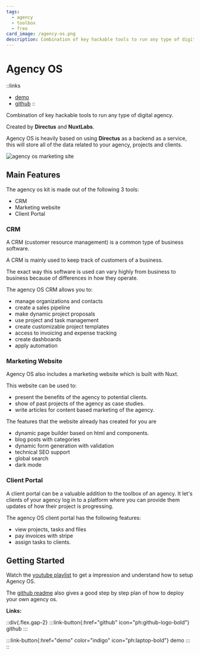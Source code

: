 ```yaml
---
tags:
  - agency
  - toolbox
  - free
card_image: /agency-os.png
description: Combination of key hackable tools to run any type of digital agency.
---
```


# Agency OS

::links
- [demo](https://agency-os.vercel.app/)
- [github](https://github.com/directus-labs/agency-os)
::

Combination of key hackable tools to run any type of digital agency.

Created by **Directus** and **NuxtLabs**.

Agency OS is heavily based on using **Directus** as a backend as a service, this will store all of the data related to your agency, projects and clients.

![agency os marketing site](/agency-os.png)

## Main Features

The agency os kit is made out of the following 3 tools:

- CRM
- Marketing website
- Client Portal

### CRM

A CRM (customer resource management) is a common type of business software.

A CRM is mainly used to keep track of customers of a business.

The exact way this software is used can vary highly from business to business because of differences in how they operate.

The agency OS CRM allows you to:

- manage organizations and contacts
- create a sales pipeline
- make dynamic project proposals
- use project and task management
- create customizable project templates
- access to invoicing and expense tracking
- create dashboards
- apply automation

### Marketing Website

Agency OS also includes a marketing website which is built with Nuxt.

This website can be used to:

- present the benefits of the agency to potential clients.
- show of past projects of the agency as case studies.
- write articles for content based marketing of the agency.

The features that the website already has created for you are

- dynamic page builder based on html and components.
- blog posts with categories
- dynamic form generation with validation
- technical SEO support
- global search
- dark mode

### Client Portal

A client portal can be a valuable addition to the toolbox of an agency.
It let's clients of your agency log in to a platform where you can provide them updates of how their project is progressing.

The agency OS client portal has the following features:

- view projects, tasks and files
- pay invoices with stripe
- assign tasks to clients.

## Getting Started

Watch the [youtube playlist](https://www.youtube.com/playlist?list=PLD--x9rY3ZL1tPNZxCTE_-IsFTrFGKHH-) to get a impression and understand how to setup Agency OS.

The [github readme](https://github.com/directus-labs/agency-os?tab=readme-ov-file#installation-and-development) also gives a good step by step plan of how to deploy your own agency os.

**Links:**

::div{.flex.gap-2}
  :::link-button{:href="github" icon="ph:github-logo-bold"}
  github
  :::

  :::link-button{:href="demo" color="indigo" icon="ph:laptop-bold"}
  demo
  :::
::
